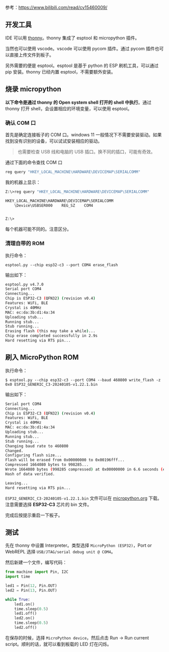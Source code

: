 参考：https://www.bilibili.com/read/cv15460009/

## 开发工具

IDE 可以用 [thonny](https://github.com/thonny/thonny/releases/tag/v4.1.4)。thonny 集成了 esptool 和 micropython 插件。

当然也可以使用 vscode。vscode 可以使用 pycom 插件。通过 pycom 插件也可以直接上传文件到板子。

另外需要的便是 esptool。esptool 是基于 python 的 ESP 刷机工具，可以通过 pip 安装。thonny 已经内置 esptool，不需要额外安装。

## 烧录 micropython

**以下命令是通过 thonny 的 Open system shell 打开的 shell 中执行**。通过 thonny 打开 shell，会设置相应的环境变量，可以使用 esptool。


### 确认 COM 口

首先是确定连接板子的 COM 口。windows 11 一般情况下不需要安装驱动。如果找到没有识别的设备，可以试试安装相应的驱动。

>也需要检查 USB 线和电脑的 USB 插口。换不同的插口，可能有奇效。


通过下面的命令查找 COM 口

```sh
reg query "HKEY_LOCAL_MACHINE\HARDWARE\DEVICEMAP\SERIALCOMM"
```

我的机器上显示：

```sh
Z:\>reg query "HKEY_LOCAL_MACHINE\HARDWARE\DEVICEMAP\SERIALCOMM"

HKEY_LOCAL_MACHINE\HARDWARE\DEVICEMAP\SERIALCOMM
    \Device\USBSER000    REG_SZ    COM4


Z:\>
```

每个机器可能不同的。注意区分。

### 清理自带的 ROM

执行命令：

```
esptool.py --chip esp32-c3 --port COM4 erase_flash
```

输出如下：

```sh
esptool.py v4.7.0
Serial port COM4
Connecting...
Chip is ESP32-C3 (QFN32) (revision v0.4)
Features: WiFi, BLE
Crystal is 40MHz
MAC: ec:da:3b:d1:4a:34
Uploading stub...
Running stub...
Stub running...
Erasing flash (this may take a while)...
Chip erase completed successfully in 2.9s
Hard resetting via RTS pin...
```

## 刷入 MicroPython ROM

执行命令：

```
$ esptool.py --chip esp32-c3 --port COM4 --baud 460800 write_flash -z 0x0 ESP32_GENERIC_C3-20240105-v1.22.1.bin
```

输出如下：

```sh
Serial port COM4
Connecting...
Chip is ESP32-C3 (QFN32) (revision v0.4)
Features: WiFi, BLE
Crystal is 40MHz
MAC: ec:da:3b:d1:4a:34
Uploading stub...
Running stub...
Stub running...
Changing baud rate to 460800
Changed.
Configuring flash size...
Flash will be erased from 0x00000000 to 0x00196fff...
Compressed 1664080 bytes to 998285...
Wrote 1664080 bytes (998285 compressed) at 0x00000000 in 6.6 seconds (effective 2011.8 kbit/s)...
Hash of data verified.

Leaving...
Hard resetting via RTS pin...
```


`ESP32_GENERIC_C3-20240105-v1.22.1.bin` 文件可以在 [micropython.org](https://micropython.org/download/ESP32_GENERIC_C3/) 下载。注意需要选择 **ESP32-C3** 芯片的 bin 文件。

完成后按提示重启一下板子。

## 测试

先在 thonny 中设置 Interpreter。类型选择 `MicroPython (ESP32)`，Port or WebREPL 选择 `USB/JTAG/serial debug unit @ COM4`。

然后新建一个文件，编写代码：

```py
from machine import Pin, I2C
import time

led1 = Pin(12, Pin.OUT)
led2 = Pin(13, Pin.OUT)

while True:
    led1.on()
    time.sleep(0.5)
    led1.off()
    led2.on()
    time.sleep(0.5)
    led2.off()
```

在保存的时候，选择 `MicroPython device`，然后点击 Run -> Run current script。顺利的话，就可以看到板载的 LED 灯在闪烁。 
